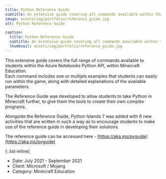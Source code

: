 ```yaml
---
title: Python Reference Guide
subtitle: An extensive guide covering all commands available within the Azure Notebooks Python API.
image: assets/img/portfolio/reference_guide.jpg
alt: Python Reference Guide

caption:
  title: Python Reference Guide
  subtitle: An extensive guide covering all commands available within the Azure Notebooks Python API.
  thumbnail: assets/img/portfolio/reference_guide.jpg
---
```

This extensive guide covers the full range of commands available to students within the Azure Notebooks Python API, within Minecraft Education.   
Each command includes one or multiple examples that students can easily run within the game, along with detailed explanations of the available parameters.   

The Reference Guide was developed to allow students to take Python in Minecraft further, to give them the tools to create their own complex programs.   

Alongside the Reference Guide, Python Islands 7 was added with 6 new activities that are written in such a way as to encourage students to make use of the reference guide in developing their solutions.   

The reference guide can be accessed here - [https://aka.ms/pyguide](https://aka.ms/pyguide)

{:.list-inline}
- Date: July 2021 - September 2021
- Client: Microsoft / Mojang
- Category: Minecraft Education
